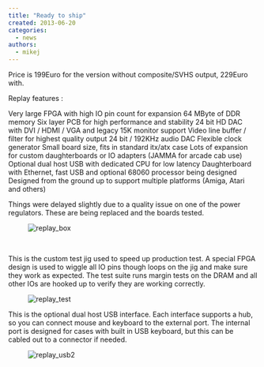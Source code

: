 ```yaml
---
title: "Ready to ship"
created: 2013-06-20
categories: 
  - news
authors: 
  - mikej
---
```


Price is 199Euro for the version without composite/SVHS output, 229Euro with.

Replay features :

Very large FPGA with high IO pin count for expansion 64 MByte of DDR memory Six layer PCB for high performance and stability 24 bit HD DAC with DVI / HDMI / VGA and legacy 15K monitor support Video line buffer / filter for highest quality output 24 bit / 192KHz audio DAC Flexible clock generator Small board size, fits in standard itx/atx case Lots of expansion for custom daughterboards or IO adapters (JAMMA for arcade cab use) Optional dual host USB with dedicated CPU for low latency Daughterboard with Ethernet, fast USB and optional 68060 processor being designed Designed from the ground up to support multiple platforms (Amiga, Atari and others)

Things were delayed slightly due to a quality issue on one of the power regulators. These are being replaced and the boards tested.

<figure>

![replay_box](@assets/images/replay_box.jpg)

</figure> 

This is the custom test jig used to speed up production test. A special FPGA design is used to wiggle all IO pins though loops on the jig and make sure they work as expected. The test suite runs margin tests on the DRAM and all other IOs are hooked up to verify they are working correctly.

<figure>

![replay_test](@assets/images/replay_test.jpg)

</figure>

This is the optional dual host USB interface. Each interface supports a hub, so you can connect mouse and keyboard to the external port. The internal port is designed for cases with built in USB keyboard, but this can be cabled out to a connector if needed.

<figure>

![replay_usb2](@assets/images/replay_usb2.jpg)

</figure>
